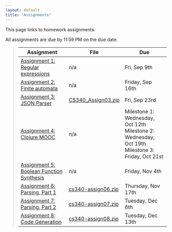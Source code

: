 ```yaml
---
layout: default
title: "Assignments"
---
```


This page links to homework assignments.

All assignments are due by 11:59 PM on the due date.

> Assignment | File | Due
> ---------- | ---- | ---
> [Assignment 1: Regular expressions](assign01.html) | n/a | Fri, Sep 9th
> [Assignment 2: Finite automata](assign02.html) | n/a | Friday, Sep 16th
> [Assignment 3: JSON Parser](assign03.html) | [CS340\_Assign03.zip](CS340_Assign03.zip) | Fri, Sep 23rd
> [Assignment 4: Clojure MOOC](assign04.html) | n/a | Milestone 1: Wednesday, Oct 12th<br>Milestone 2: Wednesday, Oct 19th<br>Milestone 3: Friday, Oct 21st
> [Assignment 5: Boolean Function Synthesis](assign05.html) | n/a | Friday, Nov 4th
> [Assignment 6: Parsing, Part 1](assign06.html) | [cs340-assign06.zip](cs340-assign06.zip) | Thursday, Nov 17th
> [Assignment 7: Parsing, Part 2](assign07.html) | [cs340-assign07.zip](cs340-assign07.zip) | Tuesday, Dec 6th
> [Assignment 8: Code Generation](assign08.html) | [cs340-assign08.zip](cs340-assign08.zip) | Tuesday, Dec 13th

<!--
-->
